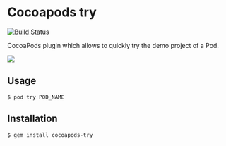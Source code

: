 # Cocoapods try

[![Build Status](https://img.shields.io/travis/CocoaPods/cocoapods-try/master.svg?style=flat)](https://travis-ci.org/CocoaPods/cocoapods-try)

CocoaPods plugin which allows to quickly try the demo project of a Pod.

![](http://i.imgur.com/xxWNUrg.gif)

## Usage

    $ pod try POD_NAME

## Installation

    $ gem install cocoapods-try
